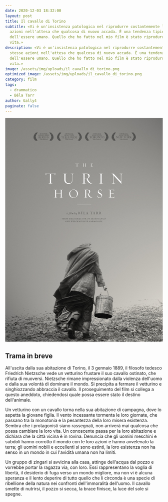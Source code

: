 ```yaml
---
date: 2020-12-03 18:32:00
layout: post
title: Il cavallo di Torino
subtitle: «Vi è un'insistenza patologica nel riprodurre costantemente le stesse
  azioni nell'attesa che qualcosa di nuovo accada. È una tendenza tipica
  dell'essere umano. Quello che ho fatto nel mio film è stato riprodurre la
  vita.»
description: «Vi è un'insistenza patologica nel riprodurre costantemente le
  stesse azioni nell'attesa che qualcosa di nuovo accada. È una tendenza tipica
  dell'essere umano. Quello che ho fatto nel mio film è stato riprodurre la
  vita.»
image: /assets/img/uploads/il_cavallo_di_torinо.png
optimized_image: /assets/img/uploads/il_cavallo_di_torinо.png
category: film
tags:
  - drammatico
  - Béla Tarr
author: Gally4
paginate: false
---
```

![](/assets/img/uploads/il-cavallo-di-torino-locandina.jpg)

## Trama in breve

All'uscita dalla sua abitazione di Torino, il 3 gennaio 1889, il filosofo tedesco Friedrich Nietzsche vede un vetturino frustare il suo cavallo ostinato, che rifiuta di muoversi. Nietzsche rimane impressionato dalla violenza dell'uomo e dalla sua volontà di dominare il mondo. Si precipita a fermare il vetturino e singhiozzando abbraccia il cavallo. Il proseguimento del film si collega a questo aneddoto, chiedendosi quale possa essere stato il destino dell'animale.

Un vetturino con un cavallo torna nella sua abitazione di campagna, dove lo aspetta la giovane figlia. Il vento incessante tormenta le loro giornate, che passano tra la monotonia e la pesantezza della loro misera esistenza. Sembra che i protagonisti siano rassegnati, non arriverà mai qualcosa che possa cambiare la loro vita. Un conoscente passa per la loro abitazione e dichiara che la città vicina è in rovina. Denuncia che gli uomini meschini e subdoli hanno corrotto il mondo con le loro azioni e hanno avvelenato la terra; gli uomini nobili e eccellenti si sono estinti, la loro esistenza non ha senso in un mondo in cui l'avidità umana non ha limiti.

Un gruppo di zingari si avvicina alla casa, attinge dell'acqua dal pozzo e vorrebbe portar la ragazza via, con loro. Essi rappresentano la voglia di libertà, il desiderio di fuga verso un mondo migliore, ma non vi è alcuna speranza e il lento deperire di tutto quello che li circonda è una specie di ribellione della natura nei confronti dell'immoralità dell'uomo. Il cavallo smette di nutrirsi, il pozzo si secca, la brace finisce, la luce del sole si spegne.